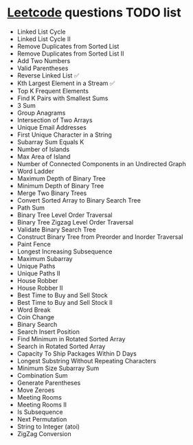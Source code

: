 # [Leetcode](https://leetcode.com/) questions TODO list

- Linked List Cycle
- Linked List Cycle II
- Remove Duplicates from Sorted List
- Remove Duplicates from Sorted List II
- Add Two Numbers
- Valid Parentheses
- Reverse Linked List ✅
- Kth Largest Element in a Stream ✅
- Top K Frequent Elements
- Find K Pairs with Smallest Sums
- 3 Sum
- Group Anagrams
- Intersection of Two Arrays
- Unique Email Addresses
- First Unique Character in a String
- Subarray Sum Equals K
- Number of Islands
- Max Area of Island
- Number of Connected Components in an Undirected Graph
- Word Ladder
- Maximum Depth of Binary Tree
- Minimum Depth of Binary Tree
- Merge Two Binary Trees
- Convert Sorted Array to Binary Search Tree
- Path Sum
- Binary Tree Level Order Traversal
- Binary Tree Zigzag Level Order Traversal
- Validate Binary Search Tree
- Construct Binary Tree from Preorder and Inorder Traversal
- Paint Fence
- Longest Increasing Subsequence
- Maximum Subarray
- Unique Paths
- Unique Paths II
- House Robber
- House Robber II
- Best Time to Buy and Sell Stock
- Best Time to Buy and Sell Stock II
- Word Break
- Coin Change
- Binary Search
- Search Insert Position
- Find Minimum in Rotated Sorted Array
- Search in Rotated Sorted Array
- Capacity To Ship Packages Within D Days
- Longest Substring Without Repeating Characters
- Minimum Size Subarray Sum
- Combination Sum
- Generate Parentheses
- Move Zeroes
- Meeting Rooms
- Meeting Rooms II
- Is Subsequence
- Next Permutation
- String to Integer (atoi)
- ZigZag Conversion